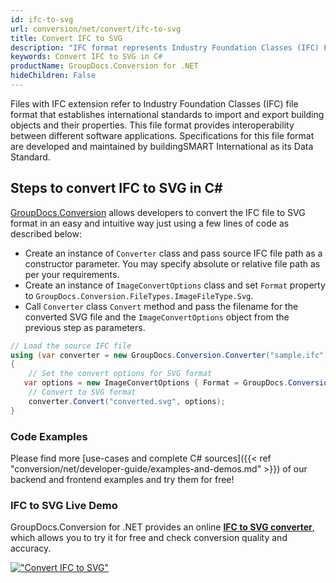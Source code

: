 ```yaml
---
id: ifc-to-svg
url: conversion/net/convert/ifc-to-svg
title: Convert IFC to SVG
description: "IFC format represents Industry Foundation Classes (IFC) File Format with .ifc extension. Learn how to convert IFC to SVG file programmatically in C# language using GroupDocs.Conversion for .NET library."
keywords: Convert IFC to SVG in C#
productName: GroupDocs.Conversion for .NET
hideChildren: False
---
```


Files with IFC extension refer to  Industry Foundation Classes (IFC) file format that establishes international standards to import and export building objects and their properties. This file format provides interoperability between different software applications. Specifications for this file format are developed and maintained by buildingSMART International as its Data Standard.

## Steps to convert IFC to SVG in C#

[GroupDocs.Conversion](https://products.groupdocs.com/conversion/net) allows developers to convert the IFC file to SVG format in an easy and intuitive way just using a few lines of code as described below:

* Create an instance of `Converter` class and pass source IFC file path as a constructor parameter. You may specify absolute or relative file path as per your requirements. 
* Create an instance of `ImageConvertOptions` class and set `Format` property to `GroupDocs.Conversion.FileTypes.ImageFileType.Svg`.
* Call `Converter` class `Convert` method and pass the filename for the converted SVG file and the `ImageConvertOptions` object from the previous step as parameters.

```csharp
// Load the source IFC file
using (var converter = new GroupDocs.Conversion.Converter("sample.ifc"))
{
    // Set the convert options for SVG format
   var options = new ImageConvertOptions { Format = GroupDocs.Conversion.FileTypes.ImageFileType.Svg };
    // Convert to SVG format
    converter.Convert("converted.svg", options);
}
```

### Code Examples

Please find more [use-cases and complete C# sources]({{< ref "conversion/net/developer-guide/examples-and-demos.md" >}}) of our backend and frontend examples and try them for free!

### IFC to SVG Live Demo

GroupDocs.Conversion for .NET provides an online [**IFC to SVG converter**](https://products.groupdocs.app/conversion/ifc-to-svg), which allows you to try it for free and check conversion quality and accuracy.

[!["Convert IFC to SVG"](conversion/net/images/convert-to-svg/convert-ifc-to-svg.png)](https://products.groupdocs.app/conversion/ifc-to-svg)